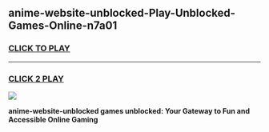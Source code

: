 
## anime-website-unblocked-Play-Unblocked-Games-Online-n7a01
<h3>
<a href="https://premium76.site?title=anime-website-unblocked&ref=25A">CLICK TO PLAY</a></h3>
<hr>

<h3>
<a href="https://premium76.site?title=anime-website-unblocked&ref=25A">CLICK 2 PLAY</a>
  
</h3>

<a href="https://premium76.site?title=anime-website-unblocked&ref=25A"><img src="https://clearcache.store/games.png"></a>


**anime-website-unblocked games unblocked: Your Gateway to Fun and Accessible Online Gaming**

